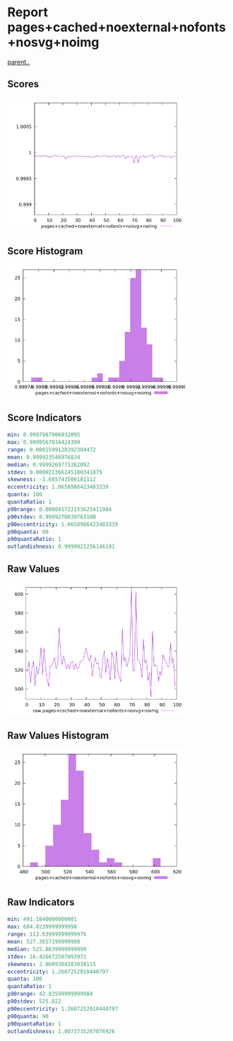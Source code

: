 # Report pages+cached+noexternal+nofonts+nosvg+noimg

[parent..](./..)  


## Scores

![score](./score.png)  

## Score Histogram

![hist](./hist.png)  

## Score Indicators

```yaml
min: 0.9997967906032095
max: 0.9999567034424399
range: 0.0001599128392304472
mean: 0.999923546976834
median: 0.9999269771382092
stdev: 0.000022366245180341875
skewness: -3.605743506181112
eccentricity: 1.0658986423483339
quanta: 100
quantaRatio: 1
p90range: 0.000041722153625411984
p90stdev: 0.9999270839763108
p90eccentricity: 1.0658986423483339
p90quanta: 90
p90quantaRatio: 1
outlandishness: 0.9999921256146191

```

## Raw Values

![raw](./raw.png)  

## Raw Values Histogram

![raw hist](./raw_hist.png)  

## Raw Indicators

```yaml
min: 491.1840000000001
max: 604.8239999999998
range: 113.63999999999976
mean: 527.3657199999998
median: 525.8639999999999
stdev: 16.426672507893972
skewness: 2.0609304283038115
eccentricity: 1.2607252010440797
quanta: 100
quantaRatio: 1
p90range: 42.83599999999984
p90stdev: 525.822
p90eccentricity: 1.2607252010440797
p90quanta: 90
p90quantaRatio: 1
outlandishness: 1.0073735287076926

```

<style>
  img {
    max-width: 80%;
  }
</style>
      
